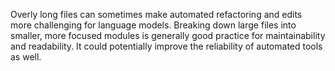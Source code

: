  Overly long files can sometimes make automated refactoring and edits more challenging for language models. Breaking down large files into smaller, more focused modules is generally good practice for maintainability and readability. It could potentially improve the reliability of automated tools as well.